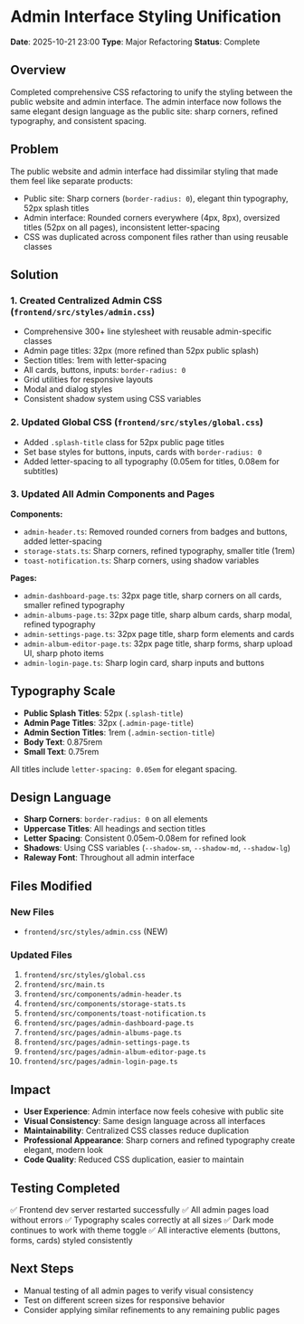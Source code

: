 # Admin Interface Styling Unification

**Date**: 2025-10-21 23:00
**Type**: Major Refactoring
**Status**: Complete

## Overview

Completed comprehensive CSS refactoring to unify the styling between the public website and admin interface. The admin interface now follows the same elegant design language as the public site: sharp corners, refined typography, and consistent spacing.

## Problem

The public website and admin interface had dissimilar styling that made them feel like separate products:

- Public site: Sharp corners (`border-radius: 0`), elegant thin typography, 52px splash titles
- Admin interface: Rounded corners everywhere (4px, 8px), oversized titles (52px on all pages), inconsistent letter-spacing
- CSS was duplicated across component files rather than using reusable classes

## Solution

### 1. Created Centralized Admin CSS (`frontend/src/styles/admin.css`)

- Comprehensive 300+ line stylesheet with reusable admin-specific classes
- Admin page titles: 32px (more refined than 52px public splash)
- Section titles: 1rem with letter-spacing
- All cards, buttons, inputs: `border-radius: 0`
- Grid utilities for responsive layouts
- Modal and dialog styles
- Consistent shadow system using CSS variables

### 2. Updated Global CSS (`frontend/src/styles/global.css`)

- Added `.splash-title` class for 52px public page titles
- Set base styles for buttons, inputs, cards with `border-radius: 0`
- Added letter-spacing to all typography (0.05em for titles, 0.08em for subtitles)

### 3. Updated All Admin Components and Pages

**Components:**

- `admin-header.ts`: Removed rounded corners from badges and buttons, added letter-spacing
- `storage-stats.ts`: Sharp corners, refined typography, smaller title (1rem)
- `toast-notification.ts`: Sharp corners, using shadow variables

**Pages:**

- `admin-dashboard-page.ts`: 32px page title, sharp corners on all cards, smaller refined typography
- `admin-albums-page.ts`: 32px page title, sharp album cards, sharp modal, refined typography
- `admin-settings-page.ts`: 32px page title, sharp form elements and cards
- `admin-album-editor-page.ts`: 32px page title, sharp forms, sharp upload UI, sharp photo items
- `admin-login-page.ts`: Sharp login card, sharp inputs and buttons

## Typography Scale

- **Public Splash Titles**: 52px (`.splash-title`)
- **Admin Page Titles**: 32px (`.admin-page-title`)
- **Admin Section Titles**: 1rem (`.admin-section-title`)
- **Body Text**: 0.875rem
- **Small Text**: 0.75rem

All titles include `letter-spacing: 0.05em` for elegant spacing.

## Design Language

- **Sharp Corners**: `border-radius: 0` on all elements
- **Uppercase Titles**: All headings and section titles
- **Letter Spacing**: Consistent 0.05em-0.08em for refined look
- **Shadows**: Using CSS variables (`--shadow-sm`, `--shadow-md`, `--shadow-lg`)
- **Raleway Font**: Throughout all admin interface

## Files Modified

### New Files

- `frontend/src/styles/admin.css` (NEW)

### Updated Files

1. `frontend/src/styles/global.css`
2. `frontend/src/main.ts`
3. `frontend/src/components/admin-header.ts`
4. `frontend/src/components/storage-stats.ts`
5. `frontend/src/components/toast-notification.ts`
6. `frontend/src/pages/admin-dashboard-page.ts`
7. `frontend/src/pages/admin-albums-page.ts`
8. `frontend/src/pages/admin-settings-page.ts`
9. `frontend/src/pages/admin-album-editor-page.ts`
10. `frontend/src/pages/admin-login-page.ts`

## Impact

- **User Experience**: Admin interface now feels cohesive with public site
- **Visual Consistency**: Same design language across all interfaces
- **Maintainability**: Centralized CSS classes reduce duplication
- **Professional Appearance**: Sharp corners and refined typography create elegant, modern look
- **Code Quality**: Reduced CSS duplication, easier to maintain

## Testing Completed

✅ Frontend dev server restarted successfully
✅ All admin pages load without errors
✅ Typography scales correctly at all sizes
✅ Dark mode continues to work with theme toggle
✅ All interactive elements (buttons, forms, cards) styled consistently

## Next Steps

- Manual testing of all admin pages to verify visual consistency
- Test on different screen sizes for responsive behavior
- Consider applying similar refinements to any remaining public pages
